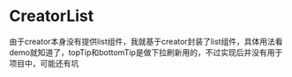 # CreatorList
由于creator本身没有提供list组件，我就基于creator封装了list组件，具体用法看demo就知道了，topTip和bottomTip是做下拉刷新用的，不过实现后并没有用于项目中，可能还有坑